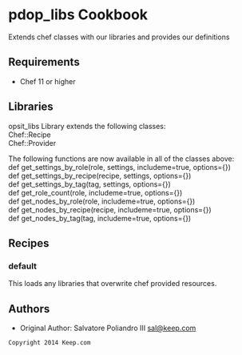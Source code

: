 pdop_libs Cookbook
==================
Extends chef classes with our libraries and provides our definitions

Requirements
------------
- Chef 11 or higher


Libraries
------------
opsit_libs Library extends the following classes:  
    Chef::Recipe  
    Chef::Provider  
  
The following functions are now available in all of the classes above:  
    def get_settings_by_role(role, settings, includeme=true, options={})  
    def get_settings_by_recipe(recipe, settings, options={})  
    def get_settings_by_tag(tag, settings, options={})  
    def get_role_count(role, includeme=true, options={})  
    def get_nodes_by_role(role, includeme=true, options={})  
    def get_nodes_by_recipe(recipe, includeme=true, options={})  
    def get_nodes_by_tag(tag, includeme=true, options={})  
  


Recipes
-------
### default
This loads any libraries that overwrite chef provided resources.


Authors
-----------------
- Original Author: Salvatore Poliandro III <sal@keep.com>



```text
Copyright 2014 Keep.com
```